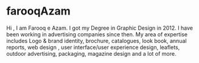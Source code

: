 # farooqAzam
Hi , I am Farooq e Azam. I got my Degree in Graphic Design in 2012. I have been working in advertising companies since then. My area of expertise includes Logo &amp; brand identity, brochure, catalogues, look book, annual reports, web design , user interface/user experience design, leaflets, outdoor advertising, packaging, magazine design and a lot of more.
